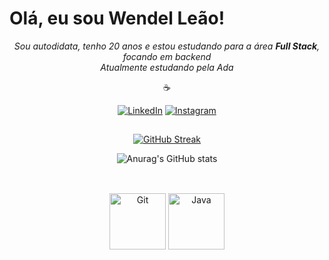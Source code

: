   # Olá, eu sou Wendel Leão!

<div align=center>
  
*Sou autodidata, tenho 20 anos e estou estudando para a área ***Full Stack***, focando em backend* <br>
*Atualmente estudando pela Ada*

☕

[![LinkedIn](https://img.shields.io/badge/LinkedIn-000?style=for-the-badge&logo=linkedin&logoColor=0E76A8)](https://www.linkedin.com/in/wendel-leao-devback/) [![Instagram](https://img.shields.io/badge/Instagram-000?style=for-the-badge&logo=instagram)](https://www.instagram.com/wendel_leaoo/)

</div>

##

<div align=center>
  
  [![GitHub Streak](https://streak-stats.demolab.com/?user=WendelLR99&theme=great-gatsby&background=000&border=30A3DC&dates=FFF)](https://git.io/streak-stats)

  ![Anurag's GitHub stats](https://github-readme-stats.vercel.app/api?username=WendelLR99&theme=great-gatsby&show_icons=true)
  
</div>
  
##
  
<div align="center"><br>
  <img alt="Git" src="https://cdn.jsdelivr.net/gh/devicons/devicon/icons/git/git-original.svg" style="height:90px; width:90px"/>
  <img alt="Java" src="https://cdn.jsdelivr.net/gh/devicons/devicon/icons/java/java-original.svg" style="height:90px; width:90px"/>
</div>
